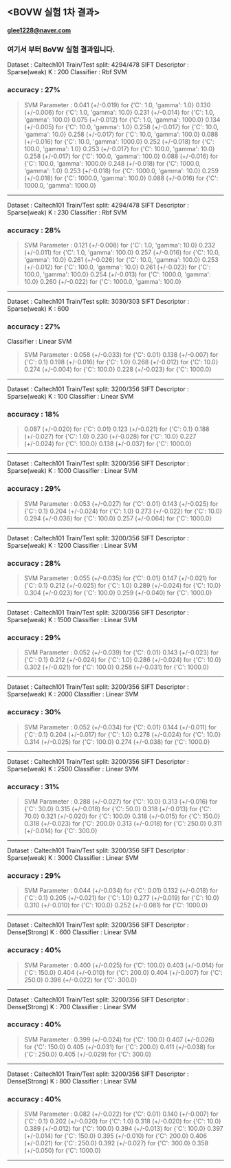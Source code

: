 ## <BOVW 실험 1차 결과>
#### glee1228@naver.com

### **여기서 부터 BoVW 실험 결과입니다.**

Dataset : Caltech101
Train/Test split: 4294/478
SIFT Descriptor : Sparse(weak)
K : 200
Classifier : Rbf SVM
### accuracy : 27%
>SVM Parameter :
>0.041 (+/-0.019) for {'C': 1.0, 'gamma': 1.0}
>0.130 (+/-0.006) for {'C': 1.0, 'gamma': 10.0}
>0.231 (+/-0.014) for {'C': 1.0, 'gamma': 100.0}
>0.075 (+/-0.012) for {'C': 1.0, 'gamma': 1000.0}
>0.134 (+/-0.005) for {'C': 10.0, 'gamma': 1.0}
>0.258 (+/-0.017) for {'C': 10.0, 'gamma': 10.0}
>0.258 (+/-0.017) for {'C': 10.0, 'gamma': 100.0}
>0.088 (+/-0.016) for {'C': 10.0, 'gamma': 1000.0}
>0.252 (+/-0.018) for {'C': 100.0, 'gamma': 1.0}
>0.253 (+/-0.017) for {'C': 100.0, 'gamma': 10.0}
>0.258 (+/-0.017) for {'C': 100.0, 'gamma': 100.0}
>0.088 (+/-0.016) for {'C': 100.0, 'gamma': 1000.0}
>0.248 (+/-0.018) for {'C': 1000.0, 'gamma': 1.0}
>0.253 (+/-0.018) for {'C': 1000.0, 'gamma': 10.0}
>0.259 (+/-0.018) for {'C': 1000.0, 'gamma': 100.0}
>0.088 (+/-0.016) for {'C': 1000.0, 'gamma': 1000.0}

---

Dataset : Caltech101
Train/Test split: 4294/478
SIFT Descriptor : Sparse(weak)
K : 230
Classifier : Rbf SVM
### accuracy : 28%
>SVM Parameter :
>0.121 (+/-0.008) for {'C': 1.0, 'gamma': 10.0}
>0.232 (+/-0.011) for {'C': 1.0, 'gamma': 100.0}
>0.257 (+/-0.016) for {'C': 10.0, 'gamma': 10.0}
>0.261 (+/-0.026) for {'C': 10.0, 'gamma': 100.0}
>0.253 (+/-0.012) for {'C': 100.0, 'gamma': 10.0}
>0.261 (+/-0.023) for {'C': 100.0, 'gamma': 100.0}
>0.254 (+/-0.013) for {'C': 1000.0, 'gamma': 10.0}
>0.260 (+/-0.022) for {'C': 1000.0, 'gamma': 100.0}

---

Dataset : Caltech101
Train/Test split: 3030/303
SIFT Descriptor : Sparse(weak)
K : 600
### accuracy : 27%
Classifier : Linear SVM
>SVM Parameter : 
>0.058 (+/-0.033) for {'C': 0.01}
>0.138 (+/-0.007) for {'C': 0.1}
>0.198 (+/-0.016) for {'C': 1.0}
>0.268 (+/-0.012) for {'C': 10.0}
>0.274 (+/-0.004) for {'C': 100.0}
>0.228 (+/-0.023) for {'C': 1000.0}

---

Dataset : Caltech101
Train/Test split: 3200/356
SIFT Descriptor : Sparse(weak)
K : 100
Classifier : Linear SVM
### accuracy : 18%
> 0.087 (+/-0.020) for {'C': 0.01}
> 0.123 (+/-0.021) for {'C': 0.1}
> 0.188 (+/-0.027) for {'C': 1.0}
> 0.230 (+/-0.028) for {'C': 10.0}
> 0.227 (+/-0.024) for {'C': 100.0}
> 0.138 (+/-0.037) for {'C': 1000.0}

---

Dataset : Caltech101
Train/Test split: 3200/356
SIFT Descriptor : Sparse(weak)
K : 1000
Classifier : Linear SVM
### accuracy : 29%
>SVM Parameter : 
>0.053 (+/-0.027) for {'C': 0.01}
>0.143 (+/-0.025) for {'C': 0.1}
>0.204 (+/-0.024) for {'C': 1.0}
>0.273 (+/-0.022) for {'C': 10.0}
>0.294 (+/-0.036) for {'C': 100.0}
>0.257 (+/-0.064) for {'C': 1000.0}

---

Dataset : Caltech101
Train/Test split: 3200/356
SIFT Descriptor : Sparse(weak)
K : 1200
Classifier : Linear SVM
### accuracy : 28%
> SVM Parameter : 
> 0.055 (+/-0.035) for {'C': 0.01}
> 0.147 (+/-0.021) for {'C': 0.1}
> 0.212 (+/-0.025) for {'C': 1.0}
> 0.289 (+/-0.024) for {'C': 10.0}
> 0.304 (+/-0.023) for {'C': 100.0}
> 0.259 (+/-0.040) for {'C': 1000.0}

---

Dataset : Caltech101
Train/Test split: 3200/356
SIFT Descriptor : Sparse(weak)
K : 1500
Classifier : Linear SVM
### accuracy : 29%
> SVM Parameter : 
> 0.052 (+/-0.039) for {'C': 0.01}
> 0.143 (+/-0.023) for {'C': 0.1}
> 0.212 (+/-0.024) for {'C': 1.0}
> 0.286 (+/-0.024) for {'C': 10.0}
> 0.302 (+/-0.021) for {'C': 100.0}
> 0.258 (+/-0.031) for {'C': 1000.0}

---

Dataset : Caltech101
Train/Test split: 3200/356
SIFT Descriptor : Sparse(weak)
K : 2000
Classifier : Linear SVM
### accuracy : 30%
> SVM Parameter : 
> 0.052 (+/-0.034) for {'C': 0.01}
> 0.144 (+/-0.011) for {'C': 0.1}
> 0.204 (+/-0.017) for {'C': 1.0}
> 0.278 (+/-0.024) for {'C': 10.0}
> 0.314 (+/-0.025) for {'C': 100.0}
> 0.274 (+/-0.038) for {'C': 1000.0}

---

Dataset : Caltech101
Train/Test split: 3200/356
SIFT Descriptor : Sparse(weak)
K : 2500
Classifier : Linear SVM
### accuracy : 31%
> SVM Parameter : 
> 0.288 (+/-0.027) for {'C': 10.0}
> 0.313 (+/-0.016) for {'C': 30.0}
> 0.315 (+/-0.018) for {'C': 50.0}
> 0.318 (+/-0.013) for {'C': 70.0}
> 0.321 (+/-0.020) for {'C': 100.0}
> 0.318 (+/-0.015) for {'C': 150.0}
> 0.318 (+/-0.023) for {'C': 200.0}
> 0.313 (+/-0.018) for {'C': 250.0}
> 0.311 (+/-0.014) for {'C': 300.0}

---

Dataset : Caltech101
Train/Test split: 3200/356
SIFT Descriptor : Sparse(weak)
K : 3000
Classifier : Linear SVM
### accuracy : 29%
> SVM Parameter : 
> 0.044 (+/-0.034) for {'C': 0.01}
> 0.132 (+/-0.018) for {'C': 0.1}
> 0.205 (+/-0.021) for {'C': 1.0}
> 0.277 (+/-0.019) for {'C': 10.0}
> 0.310 (+/-0.010) for {'C': 100.0}
> 0.252 (+/-0.081) for {'C': 1000.0}

---

Dataset : Caltech101
Train/Test split: 3200/356
SIFT Descriptor : Dense(Strong)
K : 600
Classifier : Linear SVM
### accuracy : 40%
> SVM Parameter : 
> 0.400 (+/-0.025) for {'C': 100.0}
> 0.403 (+/-0.014) for {'C': 150.0}
> 0.404 (+/-0.010) for {'C': 200.0}
> 0.404 (+/-0.007) for {'C': 250.0}
> 0.396 (+/-0.022) for {'C': 300.0}

---

Dataset : Caltech101
Train/Test split: 3200/356
SIFT Descriptor : Dense(Strong)
K : 700
Classifier : Linear SVM
### accuracy : 40%
>SVM Parameter : 
>0.399 (+/-0.024) for {'C': 100.0}
>0.407 (+/-0.026) for {'C': 150.0}
>0.405 (+/-0.031) for {'C': 200.0}
>0.411 (+/-0.038) for {'C': 250.0}
>0.405 (+/-0.029) for {'C': 300.0}

---

Dataset : Caltech101
Train/Test split: 3200/356
SIFT Descriptor : Dense(Strong)
K : 800
Classifier : Linear SVM
### accuracy : 40%
>SVM Parameter : 
>0.082 (+/-0.022) for {'C': 0.01}
>0.140 (+/-0.007) for {'C': 0.1}
>0.202 (+/-0.020) for {'C': 1.0}
>0.318 (+/-0.020) for {'C': 10.0}
>0.389 (+/-0.012) for {'C': 100.0}
>0.394 (+/-0.013) for {'C': 100.0}
>0.397 (+/-0.014) for {'C': 150.0}
>0.395 (+/-0.010) for {'C': 200.0}
>0.406 (+/-0.021) for {'C': 250.0}
>0.392 (+/-0.027) for {'C': 300.0}
>0.358 (+/-0.050) for {'C': 1000.0}

---